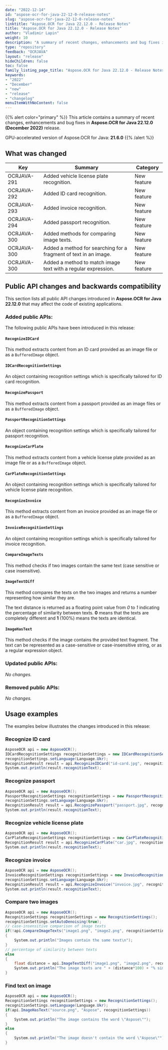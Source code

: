 ```yaml
---
date: "2022-12-14"
id: "aspose-ocr-for-java-22-12-0-release-notes"
slug: "aspose-ocr-for-java-22-12-0-release-notes"
linktitle: "Aspose.OCR for Java 22.12.0 - Release Notes"
title: "Aspose.OCR for Java 22.12.0 - Release Notes"
author: "Vladimir Lapin"
weight: 10
description: "A summary of recent changes, enhancements and bug fixes in Aspose.OCR for Java 22.12.0 (December 2022) release."
type: "repository"
feedback: "OCRJAVA"
layout: "release"
hideChildren: false
toc: false
family_listing_page_title: "Aspose.OCR for Java 22.12.0 - Release Notes"
keywords:
- "2022"
- "December"
- "new"
- "release"
- "changelog"
menuItemWithNoContent: false
---
```


{{% alert color="primary" %}}
This article contains a summary of recent changes, enhancements and bug fixes in **Aspose.OCR for Java 22.12.0 (December 2022)** release.

GPU-accelerated version of Aspose.OCR for Java: **21.6.0**
{{% /alert %}}

## What was changed

Key | Summary | Category
--- | ------- | --------
OCRJAVA-291 | Added vehicle license plate recognition. | New feature
OCRJAVA-292 | Added ID card recognition. | New feature
OCRJAVA-293 | Added invoice recognition. | New feature
OCRJAVA-294 | Added passport recognition. | New feature
OCRJAVA-300 | Added methods for comparing image texts. | New feature
OCRJAVA-300 | Added a method for searching for a fragment of text in an image. | New feature
OCRJAVA-300 | Added a method to match image text with a regular expression. | New feature

## Public API changes and backwards compatibility

This section lists all public API changes introduced in **Aspose.OCR for Java 22.12.0** that may affect the code of existing applications.

### Added public APIs:

The following public APIs have been introduced in this release:

#### `RecognizeIDCard`

This method extracts content from an ID card provided as an image file or as a `BufferedImage` object.

#### `IDCardRecognitionSettings`

An object containing recognition settings which is specifically tailored for ID card recognition.

#### `RecognizePassport`

This method extracts content from a passport provided as an image files or as a `BufferedImage` object.

#### `PassportRecognitionSettings`

An object containing recognition settings which is specifically tailored for passport recognition.

#### `RecognizeCarPlate`

This method extracts content from a vehicle license plate provided as an image file or as a `BufferedImage` object.

#### `CarPlateRecognitionSettings`

An object containing recognition settings which is specifically tailored for vehicle license plate recognition.

#### `RecognizeInvoice`

This method extracts content from an invoice provided as an image file or as a `BufferedImage` object.

#### `InvoiceRecognitionSettings`

An object containing recognition settings which is specifically tailored for invoice recognition.

#### `CompareImageTexts`

This method checks if two images contain the same text (case sensitive or case insensitive).

#### `ImageTextDiff`

This method compares the texts on the two images and returns a number representing how similar they are.

The text distance is returned as a floating point value from _0_ to _1_ indicating the percentage of similarity between texts. **0** means that the texts are completely different and **1** (100%) means the texts are identical.

#### `ImageHasText`

This method checks if the image contains the provided text fragment. The text can be represented as a case-sensitive or case-insensitive string, or as a regular expression object.

### Updated public APIs:

_No changes._

### Removed public APIs:

_No changes._

## Usage examples

The examples below illustrates the changes introduced in this release:

### Recognize ID card

```csharp
AsposeOCR api = new AsposeOCR();
IDCardRecognitionSettings recognitionSettings = new IDCardRecognitionSettings();
recognitionSettings.setLanguage(Language.Ukr);
RecognitionResult result = api.RecognizeIDCard("id-card.jpg", recognitionSettings);
System.out.println(result.recognitionText);
```

### Recognize passport

```csharp
AsposeOCR api = new AsposeOCR();
PassportRecognitionSettings recognitionSettings = new PassportRecognitionSettings();
recognitionSettings.setLanguage(Language.Ukr);
RecognitionResult result = api.RecognizePassport("passport.jpg", recognitionSettings);
System.out.println(result.recognitionText);
```

### Recognize vehicle license plate

```csharp
AsposeOCR api = new AsposeOCR();
CarPlateRecognitionSettings recognitionSettings = new CarPlateRecognitionSettings();
RecognitionResult result = api.RecognizeCarPlate("car.jpg", recognitionSettings);
System.out.println(result.recognitionText);
```

### Recognize invoice

```csharp
AsposeOCR api = new AsposeOCR();
InvoiceRecognitionSettings recognitionSettings = new InvoiceRecognitionSettings();
recognitionSettings.setLanguage(Language.Ukr);
RecognitionResult result = api.RecognizeInvoice("invoice.jpg", recognitionSettings);
System.out.println(result.recognitionText);
```

### Compare two images

```csharp
AsposeOCR api = new AsposeOCR();
RecognitionSettings recognitionSettings = new RecognitionSettings();
recognitionSettings.setAutoDenoising(true);
// case-insensitive comparison of image texts
if(!api.CompareImageTexts("image1.png", "image2.png", recognitionSettings, true))
{
	System.out.println("Images contain the same text\n");
}
// percentage of similarity between texts
else
{
	float distance = api.ImageTextDiff("image1.png", "image2.png", recognitionSettings, true);
	System.out.println("The image texts are " + (distance*100) + "% similar\n");
}
```

### Find text on image

```csharp
AsposeOCR api = new AsposeOCR();
RecognitionSettings recognitionSettings = new RecognitionSettings();
recognitionSettings.setLanguage(Language.Ukr);
if(api.ImageHasText("source.png", "Aspose", recognitionSettings))
{
	System.out.println("The image contains the word \"Aspose\"");
}
else
{
	System.out.println("The image doesn't contain the word \"Aspose\"");
}
```
